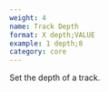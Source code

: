 ```yaml
---
weight: 4
name: Track Depth
format: X depth;VALUE
example: 1 depth;8
category: core
---
```

Set the depth of a track.